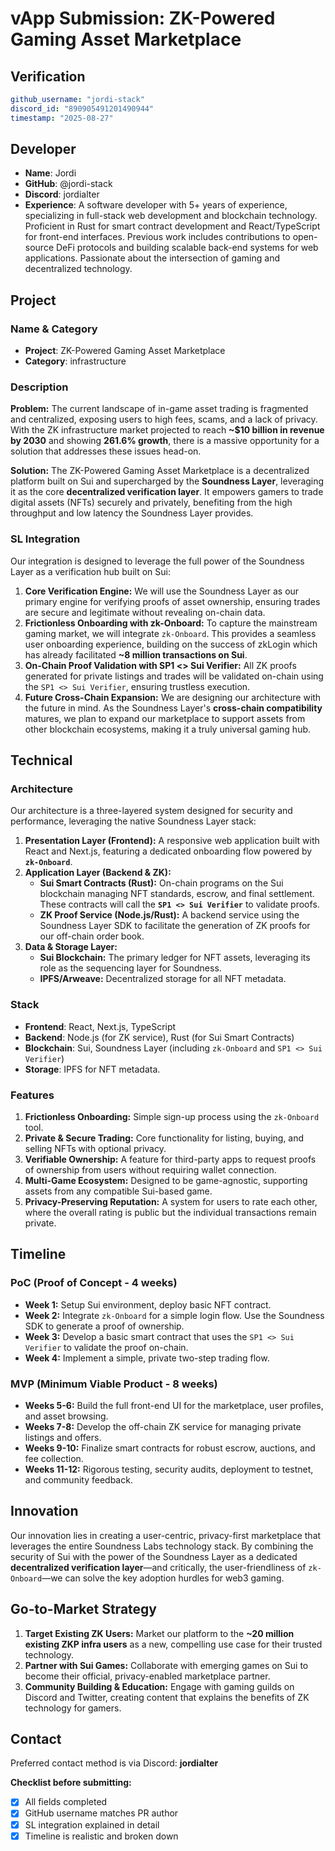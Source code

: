 # vApp Submission: ZK-Powered Gaming Asset Marketplace

## Verification
```yaml
github_username: "jordi-stack"
discord_id: "890905491201490944"
timestamp: "2025-08-27"
```

## Developer
- **Name**: Jordi
- **GitHub**: @jordi-stack
- **Discord**: jordialter
- **Experience**: A software developer with 5+ years of experience, specializing in full-stack web development and blockchain technology. Proficient in Rust for smart contract development and React/TypeScript for front-end interfaces. Previous work includes contributions to open-source DeFi protocols and building scalable back-end systems for web applications. Passionate about the intersection of gaming and decentralized technology.

## Project

### Name & Category
- **Project**: ZK-Powered Gaming Asset Marketplace
- **Category**: infrastructure

### Description
**Problem:** The current landscape of in-game asset trading is fragmented and centralized, exposing users to high fees, scams, and a lack of privacy. With the ZK infrastructure market projected to reach **~$10 billion in revenue by 2030** and showing **261.6% growth**, there is a massive opportunity for a solution that addresses these issues head-on.

**Solution:** The ZK-Powered Gaming Asset Marketplace is a decentralized platform built on Sui and supercharged by the **Soundness Layer**, leveraging it as the core **decentralized verification layer**. It empowers gamers to trade digital assets (NFTs) securely and privately, benefiting from the high throughput and low latency the Soundness Layer provides.

### SL Integration
Our integration is designed to leverage the full power of the Soundness Layer as a verification hub built on Sui:

1.  **Core Verification Engine:** We will use the Soundness Layer as our primary engine for verifying proofs of asset ownership, ensuring trades are secure and legitimate without revealing on-chain data.
2.  **Frictionless Onboarding with zk-Onboard:** To capture the mainstream gaming market, we will integrate `zk-Onboard`. This provides a seamless user onboarding experience, building on the success of zkLogin which has already facilitated **~8 million transactions on Sui**.
3.  **On-Chain Proof Validation with SP1 <> Sui Verifier:** All ZK proofs generated for private listings and trades will be validated on-chain using the `SP1 <> Sui Verifier`, ensuring trustless execution.
4.  **Future Cross-Chain Expansion:** We are designing our architecture with the future in mind. As the Soundness Layer's **cross-chain compatibility** matures, we plan to expand our marketplace to support assets from other blockchain ecosystems, making it a truly universal gaming hub.

## Technical

### Architecture
Our architecture is a three-layered system designed for security and performance, leveraging the native Soundness Layer stack:

1.  **Presentation Layer (Frontend):** A responsive web application built with React and Next.js, featuring a dedicated onboarding flow powered by **`zk-Onboard`**.
2.  **Application Layer (Backend & ZK):**
    *   **Sui Smart Contracts (Rust):** On-chain programs on the Sui blockchain managing NFT standards, escrow, and final settlement. These contracts will call the **`SP1 <> Sui Verifier`** to validate proofs.
    *   **ZK Proof Service (Node.js/Rust):** A backend service using the Soundness Layer SDK to facilitate the generation of ZK proofs for our off-chain order book.
3.  **Data & Storage Layer:**
    *   **Sui Blockchain:** The primary ledger for NFT assets, leveraging its role as the sequencing layer for Soundness.
    *   **IPFS/Arweave:** Decentralized storage for all NFT metadata.

### Stack
- **Frontend**: React, Next.js, TypeScript
- **Backend**: Node.js (for ZK service), Rust (for Sui Smart Contracts)
- **Blockchain**: Sui, Soundness Layer (including `zk-Onboard` and `SP1 <> Sui Verifier`)
- **Storage**: IPFS for NFT metadata.

### Features
1.  **Frictionless Onboarding:** Simple sign-up process using the `zk-Onboard` tool.
2.  **Private & Secure Trading:** Core functionality for listing, buying, and selling NFTs with optional privacy.
3.  **Verifiable Ownership:** A feature for third-party apps to request proofs of ownership from users without requiring wallet connection.
4.  **Multi-Game Ecosystem:** Designed to be game-agnostic, supporting assets from any compatible Sui-based game.
5.  **Privacy-Preserving Reputation:** A system for users to rate each other, where the overall rating is public but the individual transactions remain private.

## Timeline

### PoC (Proof of Concept - 4 weeks)
- **Week 1:** Setup Sui environment, deploy basic NFT contract.
- **Week 2:** Integrate `zk-Onboard` for a simple login flow. Use the Soundness SDK to generate a proof of ownership.
- **Week 3:** Develop a basic smart contract that uses the `SP1 <> Sui Verifier` to validate the proof on-chain.
- **Week 4:** Implement a simple, private two-step trading flow.

### MVP (Minimum Viable Product - 8 weeks)
- **Weeks 5-6:** Build the full front-end UI for the marketplace, user profiles, and asset browsing.
- **Weeks 7-8:** Develop the off-chain ZK service for managing private listings and offers.
- **Weeks 9-10:** Finalize smart contracts for robust escrow, auctions, and fee collection.
- **Weeks 11-12:** Rigorous testing, security audits, deployment to testnet, and community feedback.

## Innovation
Our innovation lies in creating a user-centric, privacy-first marketplace that leverages the entire Soundness Labs technology stack. By combining the security of Sui with the power of the Soundness Layer as a dedicated **decentralized verification layer**—and critically, the user-friendliness of `zk-Onboard`—we can solve the key adoption hurdles for web3 gaming.

## Go-to-Market Strategy
1.  **Target Existing ZK Users:** Market our platform to the **~20 million existing ZKP infra users** as a new, compelling use case for their trusted technology.
2.  **Partner with Sui Games:** Collaborate with emerging games on Sui to become their official, privacy-enabled marketplace partner.
3.  **Community Building & Education:** Engage with gaming guilds on Discord and Twitter, creating content that explains the benefits of ZK technology for gamers.

## Contact
Preferred contact method is via Discord: **jordialter**

**Checklist before submitting:**
- [x] All fields completed
- [x] GitHub username matches PR author
- [x] SL integration explained in detail
- [x] Timeline is realistic and broken down
